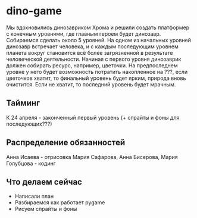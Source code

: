 # dino-game

Мы вдохновились динозавриком Хрома и решили создать платформер с конечным уровнями, где главным героем будет динозавр. Собираемся сделать около 5 уровней. На одном из начальных уровней динозавр встречает человека, и с каждым последующим уровнем планета вокруг становится всё более загрязненной в результате человеческой деятельности. Начиная с первого уровня динозаврик должен собирать ресурс, например, цветочки. На предпоследнем уровне у него будет возможность потратить накопленное на ???, если цветочков хватит, то финальный уровень будет ярким, природа вновь очистится. Если не хватит, то последний уровень будет мрачным. 

## Тайминг

К 24 апреля - законченный первый уровень (+ спрайты и фоны для последующих???)

## Распределение обязанностей

Анна Исаева - отрисовка
Мария Сафарова, Анна Бисерова, Мария Голубцова - кодинг

## Что делаем сейчас
* Написали план
* Разбираемся как работает pygame
* Рисуем спрайты и фоны
